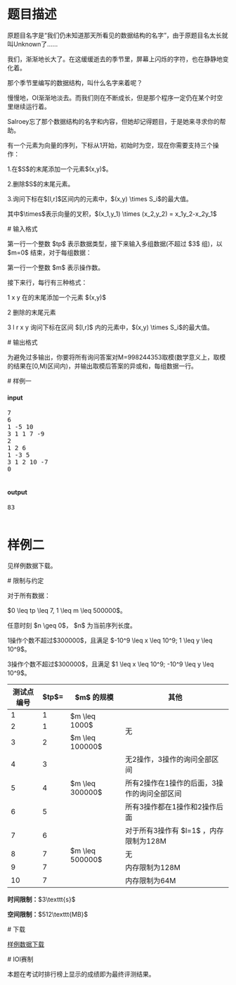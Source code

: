 # 题目描述

<p>原题目名字是“我们仍未知道那天所看见的数据结构的名字”，由于原题目名太长就叫Unknown了……</p>
<p>我们，渐渐地长大了。在这缓缓逝去的季节里，屏幕上闪烁的字符，也在静静地变化着。</p>
<p>那个季节里编写的数据结构，叫什么名字来着呢？</p>
<p>慢慢地，OI渐渐地淡去。而我们则在不断成长，但是那个程序一定仍在某个时空里继续运行着。</p>
<p>Salroey忘了那个数据结构的名字和内容，但她却记得题目，于是她来寻求你的帮助。</p>
<p>有一个元素为向量的序列，下标从1开始，初始时为空，现在你需要支持三个操作：</p>
<p>1.在$S$的末尾添加一个元素$(x,y)$。</p>
<p>2.删除$S$的末尾元素。</p>
<p>3.询问下标在$[l,r]$区间内的元素中，$(x,y) \times S_i$的最大值。</p>
<p>其中$\times$表示向量的叉积，$(x_1,y_1) \times (x_2,y_2) = x_1y_2-x_2y_1$</p>
# 输入格式


<p>第一行一个整数 $tp$ 表示数据类型，接下来输入多组数据(不超过 $3$ 组)，以 $m=0$ 结束，对于每组数据：</p>
<p>第一行一个整数 $m$ 表示操作数。</p>
<p>接下来行，每行有三种格式：</p>
<p>1 x y 在的末尾添加一个元素 $(x,y)$</p>
<p>2 删除的末尾元素</p>
<p>3 l r x y 询问下标在区间 $[l,r]$ 内的元素中，$(x,y) \times S_i$的最大值。</p>
# 输出格式


<p>为避免过多输出，你要将所有询问答案对M=998244353取模(数学意义上，取模的结果在[0,M)区间内)，并输出取模后答案的异或和，每组数据一行。</p>
# 样例一


<h4>input</h4>
<pre>7
6
1 -5 10
3 1 1 7 -9
2
1 2 6
1 -3 5
3 1 2 10 -7
0

</pre>

<h4>output</h4>
<pre>83

</pre>

# 样例二


<p>见样例数据下载。</p>
# 限制与约定


<p>对于所有数据：</p>
<p>$0 \leq tp \leq 7, 1 \leq m \leq 500000$。</p>
<p>任意时刻 $n \geq 0$， $n$ 为当前序列长度。 </p>
<p>1操作个数不超过$300000$，且满足 $-10^9 \leq x \leq 10^9; 1 \leq y \leq 10^9$。</p>
<p>3操作个数不超过$300000$，且满足 $1 \leq x \leq 10^9; -10^9 \leq y \leq 10^9$。</p>
<div class="table-responsive">
<table class="table table-bordered table-text-center table-vertical-middle"><thead><tr><th>测试点编号</th>
<th>$tp$=</th>
<th>$m$ 的规模</th>
<th>其他</th>
</tr></thead><tbody><tr><td>1</td><td>1</td><td rowspan="2">$m \leq 1000$</td><td rowspan="3">无</td></tr><tr><td>2</td><td>1</td></tr><tr><td>3</td><td>2</td><td rowspan="1">$m \leq 100000$</td></tr><tr><td>4</td><td>3</td><td rowspan="3">$m \leq 300000$</td><td>无2操作，3操作的询问全部区间</td></tr><tr><td>5</td><td>4</td><td>所有2操作在1操作的后面，3操作的询问全部区间</td></tr><tr><td>6</td><td>5</td><td>所有3操作都在1操作和2操作后面</td></tr><tr><td>7</td><td>6</td><td rowspan="4">$m \leq 500000$</td><td>对于所有3操作有 $l=1$ ，内存限制为128M</td></tr><tr><td>8</td><td>7</td><td>无</td></tr><tr><td>9</td><td>7</td><td>内存限制为128M</td></tr><tr><td>10</td><td>7</td><td>内存限制为64M</td></tr></tbody></table></div>

<p><strong>时间限制：</strong>$3\texttt{s}$</p>
<p><strong>空间限制：</strong>$512\texttt{MB}$</p>
# 下载


<p><a href="/download.php?type=problem&amp;id=191">样例数据下载</a></p>
# IOI赛制


<p>本题在考试时排行榜上显示的成绩即为最终评测结果。</p>

